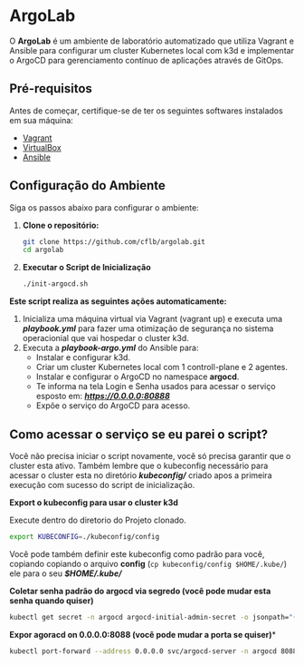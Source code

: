 # ArgoLab

O **ArgoLab** é um ambiente de laboratório automatizado que utiliza Vagrant e Ansible para configurar um cluster Kubernetes local com k3d e implementar o ArgoCD para gerenciamento contínuo de aplicações através de GitOps.

## Pré-requisitos

Antes de começar, certifique-se de ter os seguintes softwares instalados em sua máquina:

- [Vagrant](https://www.vagrantup.com/downloads)
- [VirtualBox](https://www.virtualbox.org/wiki/Downloads)
- [Ansible](https://docs.ansible.com/ansible/latest/installation_guide/intro_installation.html)

## Configuração do Ambiente

Siga os passos abaixo para configurar o ambiente:

1. **Clone o repositório:**

   ```bash
   git clone https://github.com/cflb/argolab.git
   cd argolab

2. **Executar o Script de Inicialização**

    ```bash
    ./init-argocd.sh
    ```

**Este script realiza as seguintes ações automaticamente:**

1. Inicializa uma máquina virtual via Vagrant (vagrant up) e executa uma ***playbook.yml*** para fazer uma otimização de segurança no sistema operacionial que vai hospedar o cluster k3d.
2. Executa a ***playbook-argo.yml*** do Ansible para:
    - Instalar e configurar k3d.
    - Criar um cluster Kubernetes local com 1 controll-plane e 2 agentes.
    - Instalar e configurar o ArgoCD no namespace **argocd**.
    - Te informa na tela Login e Senha usados para acessar o serviço esposto em: ***https://0.0.0.0:80888***
    - Expõe o serviço do ArgoCD para acesso.

## Como acessar o serviço se eu parei o script?

Você não precisa iniciar o script novamente, você só precisa garantir que o cluster esta ativo. Também lembre que o kubeconfig necessário para acessar o cluster esta no diretório ***kubeconfig/*** criado apos a primeira execução com sucesso do script de inicialização.

**Export o kubeconfig para usar o cluster k3d**

Execute dentro do diretorio do Projeto clonado.

```bash
export KUBECONFIG=./kubeconfig/config
```

Você pode também definir este kubeconfig como padrão para você, copiando copiando o arquivo **config** (```cp kubeconfig/config $HOME/.kube/```) ele para o seu ***$HOME/.kube/***

**Coletar senha padrão do argocd via segredo (você pode mudar esta senha quando quiser)**

```bash
kubectl get secret -n argocd argocd-initial-admin-secret -o jsonpath="{.data.password}" | base64 --decode
```

**Expor agoracd on 0.0.0.0:8088 (você pode mudar a porta se quiser)***

```bash
kubectl port-forward --address 0.0.0.0 svc/argocd-server -n argocd 8088:443
```